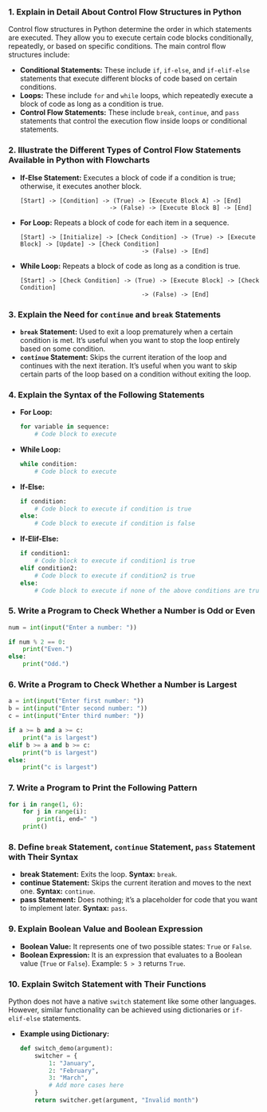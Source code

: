 ### 1. Explain in Detail About Control Flow Structures in Python
Control flow structures in Python determine the order in which statements are executed. They allow you to execute certain code blocks conditionally, repeatedly, or based on specific conditions. The main control flow structures include:
- **Conditional Statements:** These include `if`, `if-else`, and `if-elif-else` statements that execute different blocks of code based on certain conditions.
- **Loops:** These include `for` and `while` loops, which repeatedly execute a block of code as long as a condition is true.
- **Control Flow Statements:** These include `break`, `continue`, and `pass` statements that control the execution flow inside loops or conditional statements.

### 2. Illustrate the Different Types of Control Flow Statements Available in Python with Flowcharts
- **If-Else Statement:** Executes a block of code if a condition is true; otherwise, it executes another block.
    ```
    [Start] -> [Condition] -> (True) -> [Execute Block A] -> [End]
                             -> (False) -> [Execute Block B] -> [End]
    ```

- **For Loop:** Repeats a block of code for each item in a sequence.
    ```
    [Start] -> [Initialize] -> [Check Condition] -> (True) -> [Execute Block] -> [Update] -> [Check Condition]
                                      -> (False) -> [End]
    ```

- **While Loop:** Repeats a block of code as long as a condition is true.
    ```
    [Start] -> [Check Condition] -> (True) -> [Execute Block] -> [Check Condition]
                                      -> (False) -> [End]
    ```

### 3. Explain the Need for `continue` and `break` Statements
- **`break` Statement:** Used to exit a loop prematurely when a certain condition is met. It’s useful when you want to stop the loop entirely based on some condition.
- **`continue` Statement:** Skips the current iteration of the loop and continues with the next iteration. It’s useful when you want to skip certain parts of the loop based on a condition without exiting the loop.

### 4. Explain the Syntax of the Following Statements
- **For Loop:**
  ```python
  for variable in sequence:
      # Code block to execute
  ```

- **While Loop:**
  ```python
  while condition:
      # Code block to execute
  ```

- **If-Else:**
  ```python
  if condition:
      # Code block to execute if condition is true
  else:
      # Code block to execute if condition is false
  ```

- **If-Elif-Else:**
  ```python
  if condition1:
      # Code block to execute if condition1 is true
  elif condition2:
      # Code block to execute if condition2 is true
  else:
      # Code block to execute if none of the above conditions are true
  ```

### 5. Write a Program to Check Whether a Number is Odd or Even
```python
num = int(input("Enter a number: "))

if num % 2 == 0:
    print("Even.")
else:
    print("Odd.")
```

### 6. Write a Program to Check Whether a Number is Largest
```python
a = int(input("Enter first number: "))
b = int(input("Enter second number: "))
c = int(input("Enter third number: "))

if a >= b and a >= c:
    print("a is largest")
elif b >= a and b >= c:
    print("b is largest")
else:
    print("c is largest")
```

### 7. Write a Program to Print the Following Pattern
```python
for i in range(1, 6):
    for j in range(i):
        print(i, end=" ")
    print()
```

### 8. Define `break` Statement, `continue` Statement, `pass` Statement with Their Syntax
- **break Statement:** Exits the loop.
  **Syntax:** `break`.
- **continue Statement:** Skips the current iteration and moves to the next one.
  **Syntax:** `continue`.
- **pass Statement:** Does nothing; it’s a placeholder for code that you want to implement later.
  **Syntax:** `pass`.
### 9. Explain Boolean Value and Boolean Expression
- **Boolean Value:** It represents one of two possible states: `True` or `False`.
- **Boolean Expression:** It is an expression that evaluates to a Boolean value (`True` or `False`). Example: `5 > 3` returns `True`.

### 10. Explain Switch Statement with Their Functions
Python does not have a native `switch` statement like some other languages. However, similar functionality can be achieved using dictionaries or `if-elif-else` statements.
- **Example using Dictionary:**
  ```python
  def switch_demo(argument):
      switcher = {
          1: "January",
          2: "February",
          3: "March",
          # Add more cases here
      }
      return switcher.get(argument, "Invalid month")
  ```

